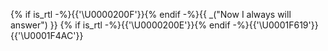 {% if is_rtl -%}{{'\U0000200F'}}{% endif -%}{{ _("Now I always will answer") }} {% if is_rtl -%}{{'\U0000200E'}}{% endif -%}{{'\U0001F619'}}{{'\U0001F4AC'}}

